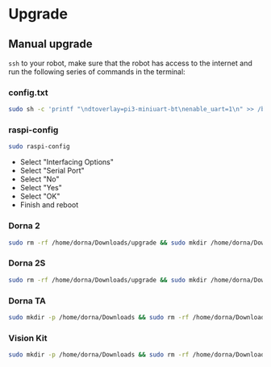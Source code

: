 # Upgrade

## Manual upgrade
`ssh` to your robot, make sure that the robot has access to the internet and run the following series of commands in the terminal:
### config.txt
```bash
sudo sh -c 'printf "\ndtoverlay=pi3-miniuart-bt\nenable_uart=1\n" >> /boot/config.txt'
```

### raspi-config
```bash
sudo raspi-config
```
- Select "Interfacing Options"
- Select "Serial Port"
- Select "No"
- Select "Yes"
- Select "OK"
- Finish and reboot

### Dorna 2
```bash
sudo rm -rf /home/dorna/Downloads/upgrade && sudo mkdir /home/dorna/Downloads/upgrade && sudo git clone -b main https://github.com/dorna-robotics/upgrade.git /home/dorna/Downloads/upgrade && cd /home/dorna/Downloads/upgrade && sudo sh setup.sh dorna_2
```

### Dorna 2S
```bash
sudo rm -rf /home/dorna/Downloads/upgrade && sudo mkdir /home/dorna/Downloads/upgrade && sudo git clone -b main https://github.com/dorna-robotics/upgrade.git /home/dorna/Downloads/upgrade && cd /home/dorna/Downloads/upgrade && sudo sh setup.sh dorna_2s
```

### Dorna TA
```bash
sudo mkdir -p /home/dorna/Downloads && sudo rm -rf /home/dorna/Downloads/upgrade && sudo mkdir /home/dorna/Downloads/upgrade && sudo git clone -b dorna_ta https://github.com/dorna-robotics/upgrade.git /home/dorna/Downloads/upgrade && cd /home/dorna/Downloads/upgrade && sudo sh setup.sh dorna_ta
```

### Vision Kit
```bash
sudo mkdir -p /home/dorna/Downloads && sudo rm -rf /home/dorna/Downloads/upgrade && sudo mkdir /home/dorna/Downloads/upgrade && sudo git clone -b vision https://github.com/dorna-robotics/upgrade.git /home/dorna/Downloads/upgrade && cd /home/dorna/Downloads/upgrade && sudo sh setup.sh dorna_ta
```